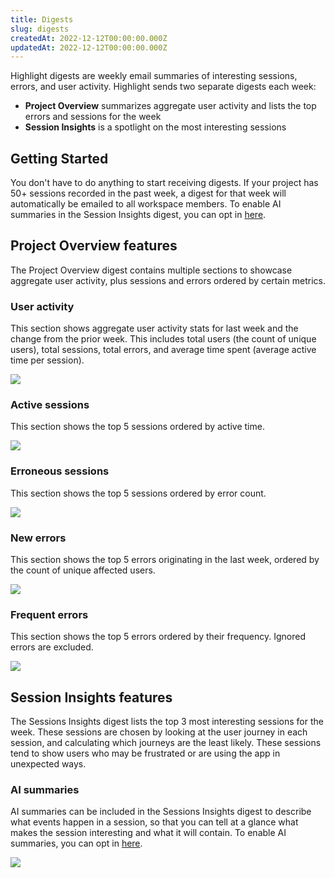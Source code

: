 ```yaml
---
title: Digests
slug: digests
createdAt: 2022-12-12T00:00:00.000Z
updatedAt: 2022-12-12T00:00:00.000Z
---
```


Highlight digests are weekly email summaries of interesting sessions, errors, and user activity. Highlight sends two separate digests each week:
- **Project Overview** summarizes aggregate user activity and lists the top errors and sessions for the week
- **Session Insights** is a spotlight on the most interesting sessions

## Getting Started

You don't have to do anything to start receiving digests. If your project has 50+ sessions recorded in the past week, a digest for that week will automatically be emailed to all workspace members. To enable AI summaries in the Session Insights digest, you can opt in [here](https://app.highlight.io/w/harold-ai).

## Project Overview features
The Project Overview digest contains multiple sections to showcase aggregate user activity, plus sessions and errors ordered by certain metrics.

### User activity

This section shows aggregate user activity stats for last week and the change from the prior week. This includes total users (the count of unique users), total sessions, total errors, and average time spent (average active time per session).

![](/images/user_activity.png)

### Active sessions

This section shows the top 5 sessions ordered by active time.

![](/images/active_sessions.png)

### Erroneous sessions

This section shows the top 5 sessions ordered by error count.

![](/images/error_sessions.png)

### New errors

This section shows the top 5 errors originating in the last week, ordered by the count of unique affected users.

![](/images/new_errors.png)

### Frequent errors

This section shows the top 5 errors ordered by their frequency. Ignored errors are excluded.

![](/images/frequent_errors.png)

## Session Insights features

The Sessions Insights digest lists the top 3 most interesting sessions for the week. These sessions are chosen by looking at the user journey in each session, and calculating which journeys are the least likely. These sessions tend to show users who may be frustrated or are using the app in unexpected ways.

### AI summaries

AI summaries can be included in the Sessions Insights digest to describe what events happen in a session, so that you can tell at a glance what makes the session interesting and what it will contain.
To enable AI summaries, you can opt in [here](https://app.highlight.io/w/harold-ai).

![](/images/ai_summaries.png)
